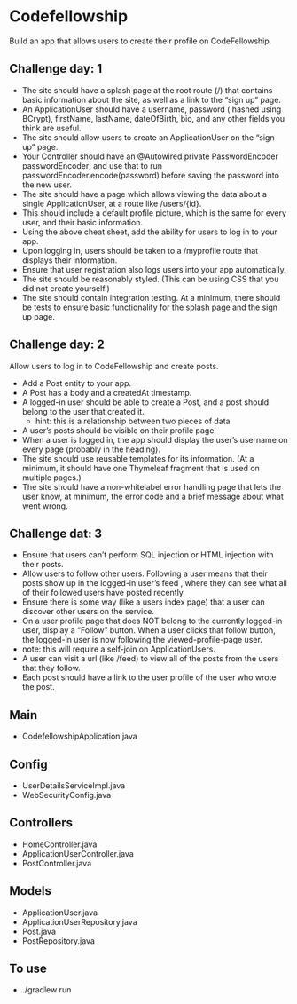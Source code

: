 # Codefellowship
Build an app that allows users to create their profile on CodeFellowship.

## Challenge day: 1
* The site should have a splash page at the root route (/) that contains basic information about the site, as well as a link to the “sign up” page.
* An ApplicationUser should have a username, password ( hashed using BCrypt), firstName, lastName, dateOfBirth, bio, and any other fields you think are useful.
* The site should allow users to create an ApplicationUser on the “sign up” page.
* Your Controller should have an @Autowired private PasswordEncoder passwordEncoder; and use that to run passwordEncoder.encode(password) before saving the password into the new user.
* The site should have a page which allows viewing the data about a single ApplicationUser, at a route like /users/{id}.
* This should include a default profile picture, which is the same for every user, and their basic information.
* Using the above cheat sheet, add the ability for users to log in to your app.
* Upon logging in, users should be taken to a /myprofile route that displays their information.
* Ensure that user registration also logs users into your app automatically.
* The site should be reasonably styled. (This can be using CSS that you did not create yourself.)
* The site should contain integration testing. At a minimum, there should be tests to ensure basic functionality for the splash page and the sign up page.

## Challenge day: 2
Allow users to log in to CodeFellowship and create posts.

* Add a Post entity to your app.
* A Post has a body and a createdAt timestamp.
* A logged-in user should be able to create a Post, and a post should belong to the user that created it.
    * hint: this is a relationship between two pieces of data
* A user’s posts should be visible on their profile page.
* When a user is logged in, the app should display the user’s username on every page (probably in the heading).
* The site should use reusable templates for its information. (At a minimum, it should have one Thymeleaf fragment
 that is used on multiple pages.)
* The site should have a non-whitelabel error handling page that lets the user know, at minimum, the error code and a
 brief message about what went wrong.
 
## Challenge dat: 3
* Ensure that users can’t perform SQL injection or HTML injection with their posts.
* Allow users to follow other users. Following a user means that their posts show up in the logged-in user’s feed
, where they can see what all of their followed users have posted recently.
* Ensure there is some way (like a users index page) that a user can discover other users on the service.
* On a user profile page that does NOT belong to the currently logged-in user, display a “Follow” button. When a user
 clicks that follow button, the logged-in user is now following the viewed-profile-page user.
* note: this will require a self-join on ApplicationUsers.
* A user can visit a url (like /feed) to view all of the posts from the users that they follow.
* Each post should have a link to the user profile of the user who wrote the post.


## Main
* CodefellowshipApplication.java

## Config
* UserDetailsServiceImpl.java
* WebSecurityConfig.java

## Controllers
* HomeController.java
* ApplicationUserController.java
* PostController.java

## Models
* ApplicationUser.java
* ApplicationUserRepository.java
* Post.java
* PostRepository.java

## To use
* ./gradlew run

